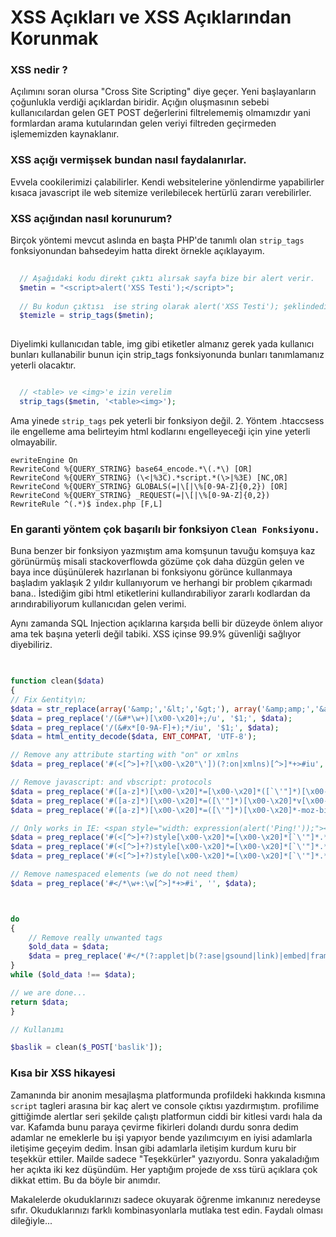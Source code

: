 # XSS Açıkları ve XSS Açıklarından Korunmak

### XSS nedir ?
Açılımını soran olursa "Cross Site Scripting" diye geçer. Yeni başlayanların çoğunlukla verdiği açıklardan biridir. Açığın oluşmasının sebebi kullanıcılardan gelen GET POST değerlerini filtrelememiş olmamızdır yani formlardan arama kutularından gelen veriyi filtreden geçirmeden işlememizden kaynaklanır.

###  XSS açığı vermişsek bundan nasıl faydalanırlar.
Evvela cookilerimizi çalabilirler. Kendi websitelerine yönlendirme yapabilirler kısaca javascript ile web sitemize verilebilecek hertürlü zararı verebilirler. 

### XSS açığından nasıl korunurum?
Birçok yöntemi mevcut aslında en başta PHP'de tanımlı olan `strip_tags` fonksiyonundan bahsedeyim hatta direkt örnekle açıklayayım.

```php 
  
  // Aşağıdaki kodu direkt çıktı alırsak sayfa bize bir alert verir. 
  $metin = "<script>alert('XSS Testi');</script>";
  
  // Bu kodun çıktısı  ise string olarak alert('XSS Testi'); şeklindedir.
  $temizle = strip_tags($metin);
  

```

Diyelimki kullanıcıdan table, img gibi etiketler almanız gerek yada kullanıcı bunları kullanabilir bunun için strip_tags fonksiyonunda bunları tanımlamanız yeterli olacaktır.

```php

  // <table> ve <img>'e izin verelim
  strip_tags($metin, '<table><img>');

```

Ama yinede `strip_tags` pek yeterli bir  fonksiyon değil. 2. Yöntem .htaccsess ile  engelleme ama belirteyim html kodlarını engelleyeceği için yine yeterli olmayabilir. 

```
ewriteEngine On
RewriteCond %{QUERY_STRING} base64_encode.*\(.*\) [OR]
RewriteCond %{QUERY_STRING} (\<|%3C).*script.*(\>|%3E) [NC,OR]
RewriteCond %{QUERY_STRING} GLOBALS(=|\[|\%[0-9A-Z]{0,2}) [OR]
RewriteCond %{QUERY_STRING} _REQUEST(=|\[|\%[0-9A-Z]{0,2})
RewriteRule ^(.*)$ index.php [F,L]
```

### En garanti yöntem çok başarılı bir fonksiyon `Clean Fonksiyonu.`

Buna benzer bir fonksiyon yazmıştım ama komşunun tavuğu komşuya kaz görünürmüş misali stackoverflowda gözüme çok daha düzgün gelen ve baya ince düşünülerek hazırlanan bi fonksiyonu görünce kullanmaya başladım yaklaşık 2  yıldır kullanıyorum ve herhangi bir problem çıkarmadı bana.. İstediğim gibi html etiketlerini kullandırabiliyor zararlı kodlardan da arındırabiliyorum kullanıcıdan gelen verimi.

Aynı zamanda SQL Injection açıklarına karşıda belli bir düzeyde önlem alıyor ama tek başına yeterli değil tabiki. XSS içinse 99.9% güvenliği sağlıyor diyebiliriz.

```php

  
function clean($data)
{
// Fix &entity\n;
$data = str_replace(array('&amp;','&lt;','&gt;'), array('&amp;amp;','&amp;lt;','&amp;gt;'), $data);
$data = preg_replace('/(&#*\w+)[\x00-\x20]+;/u', '$1;', $data);
$data = preg_replace('/(&#x*[0-9A-F]+);*/iu', '$1;', $data);
$data = html_entity_decode($data, ENT_COMPAT, 'UTF-8');

// Remove any attribute starting with "on" or xmlns
$data = preg_replace('#(<[^>]+?[\x00-\x20"\'])(?:on|xmlns)[^>]*+>#iu', '$1>', $data);

// Remove javascript: and vbscript: protocols
$data = preg_replace('#([a-z]*)[\x00-\x20]*=[\x00-\x20]*([`\'"]*)[\x00-\x20]*j[\x00-\x20]*a[\x00-\x20]*v[\x00-\x20]*a[\x00-\x20]*s[\x00-\x20]*c[\x00-\x20]*r[\x00-\x20]*i[\x00-\x20]*p[\x00-\x20]*t[\x00-\x20]*:#iu', '$1=$2nojavascript...', $data);
$data = preg_replace('#([a-z]*)[\x00-\x20]*=([\'"]*)[\x00-\x20]*v[\x00-\x20]*b[\x00-\x20]*s[\x00-\x20]*c[\x00-\x20]*r[\x00-\x20]*i[\x00-\x20]*p[\x00-\x20]*t[\x00-\x20]*:#iu', '$1=$2novbscript...', $data);
$data = preg_replace('#([a-z]*)[\x00-\x20]*=([\'"]*)[\x00-\x20]*-moz-binding[\x00-\x20]*:#u', '$1=$2nomozbinding...', $data);

// Only works in IE: <span style="width: expression(alert('Ping!'));"></spa)n>
$data = preg_replace('#(<[^>]+?)style[\x00-\x20]*=[\x00-\x20]*[`\'"]*.*?expression[\x00-\x20]*\([^>]*+>#i', '$1>', $data);
$data = preg_replace('#(<[^>]+?)style[\x00-\x20]*=[\x00-\x20]*[`\'"]*.*?behaviour[\x00-\x20]*\([^>]*+>#i', '$1>', $data);
$data = preg_replace('#(<[^>]+?)style[\x00-\x20]*=[\x00-\x20]*[`\'"]*.*?s[\x00-\x20]*c[\x00-\x20]*r[\x00-\x20]*i[\x00-\x20]*p[\x00-\x20]*t[\x00-\x20]*:*[^>]*+>#iu', '$1>', $data);

// Remove namespaced elements (we do not need them)
$data = preg_replace('#</*\w+:\w[^>]*+>#i', '', $data);



do
{
    // Remove really unwanted tags
    $old_data = $data;
    $data = preg_replace('#</*(?:applet|b(?:ase|gsound|link)|embed|frame(?:set)?|i(?:frame|layer)|l(?:ayer|ink)|meta|object|s(?:cript|tyle)|title|xml)[^>]*+>#i', '', $data);
}
while ($old_data !== $data);

// we are done...
return $data;
}

// Kullanımı 

$baslik = clean($_POST['baslik']);


```
### Kısa bir XSS hikayesi
Zamanında bir anonim mesajlaşma platformunda profildeki hakkında kısmına `script` tagleri arasına bir kaç alert ve console çıktısı yazdırmıştım. profilime gittiğimde alertlar seri şekilde çalıştı platformun ciddi bir kitlesi vardı hala da var. Kafamda bunu paraya çevirme fikirleri dolandı durdu sonra dedim adamlar ne emeklerle bu işi yapıyor bende yazılımcıyım en iyisi adamlarla iletişime geçeyim dedim. İnsan gibi adamlarla iletişim kurdum kuru bir teşekkür ettiler. Mailde sadece "Teşekkürler" yazıyordu. Sonra yakaladığım her açıkta iki kez düşündüm. Her yaptığım projede de xss türü açıklara çok dikkat ettim. Bu da böyle bir anımdır.


Makalelerde okuduklarınızı sadece okuyarak öğrenme imkanınız neredeyse sıfır. Okuduklarınızı farklı kombinasyonlarla mutlaka test edin. Faydalı olması dileğiyle...

